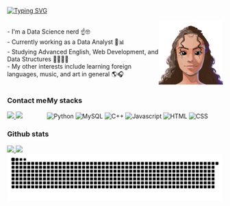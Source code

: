 [![Typing SVG](https://readme-typing-svg.herokuapp.com?font=Fira+Code&duration=2000&pause=200&color=843EA1&width=435&lines=Hello!+Ol%C3%A1!+%EC%95%88%EB%85%95!++%F0%9F%91%8B;Hello!+I'm+Julia+%F0%9F%91%A9%F0%9F%8F%BD%E2%80%8D%F0%9F%92%BB;Ol%C3%A1!+Sou+Julia+%F0%9F%8E%A7;%EC%95%88%EB%85%95!~+%EC%A0%80%EB%8A%94+%EC%A4%84%EB%A6%AC%EC%95%84%EC%9E%85%EB%8B%88%EB%8B%A4++%F0%9F%8C%8E)](https://git.io/typing-svg)

<img align="right" src="ezgif-3-ddb8331e7d.gif" alt="spider-lia" width="150" style="float: right;">
<p align="left">
 <br>
- I'm a Data Science nerd ☝️🤓<br> 
- Currently working as a Data Analyst 🥧📊<br>
- Studying Advanced English, Web Development, and Data Structures 👩🏽‍💻🧩<br>
- My other interests include learning foreign languages, music, and art in general 🌎🎧<br>

 <div style="display: flex; align-items: center; gap: 1px;">
  <div>
    <h3>Contact me</h3>
    <span>
      <a href="mailto:lialilinbox@gmail.com">
        <img src="https://img.shields.io/badge/-Gmail-%23333?style=for-the-badge&logo=gmail&logoColor=white" target="_blank">
      </a>
      <a href="https://www.linkedin.com/in/juliachavesdev" target="_blank">
        <img src="https://img.shields.io/badge/-LinkedIn-%230077B5?style=for-the-badge&logo=linkedin&logoColor=white" target="_blank">
      </a>
    </span>
  </div>
  <div>
    <h3>My stacks</h3>
    <span>
      <img align="center" alt="Python" height="30" width="40" src="https://cdn.jsdelivr.net/gh/devicons/devicon@latest/icons/python/python-original.svg">
      <img align="center" alt="MySQL" height="30" width="40" src="https://cdn.jsdelivr.net/gh/devicons/devicon@latest/icons/mysql/mysql-original.svg">
      <img align="center" alt="C++" height="30" width="40" src="https://cdn.jsdelivr.net/gh/devicons/devicon@latest/icons/cplusplus/cplusplus-original.svg">
      <img align="center" alt="Javascript" height="30" width="40" src="https://cdn.jsdelivr.net/gh/devicons/devicon@latest/icons/javascript/javascript-original.svg">
      <img align="center" alt="HTML" height="30" width="40" src="https://cdn.jsdelivr.net/gh/devicons/devicon@latest/icons/html5/html5-original.svg">
      <img align="center" alt="CSS" height="30" width="40" src="https://cdn.jsdelivr.net/gh/devicons/devicon@latest/icons/css3/css3-original.svg">
    </span>
  </div>
</div>

### Github stats
 <div>
   <a href="https://github.com/liapsps">
   <img height="150" src="https://github-readme-stats.vercel.app/api?username=liapsps&show_icons=true&theme=dracula&include_all_commits=true&count_private=true&hide_rank=false&rank_icon=default"/>
   <img height="150" src="https://github-readme-stats.vercel.app/api/top-langs/?username=liapsps&layout=compact&langs_count=10&theme=dracula"/>
</div>

<picture>
  <source media="(prefers-color-scheme:dark)" scrset="https://raw.githubusercontent.com/liapsps/liapsps/output/github-contribution-grid-snake-dark.svg">
  <img alt="github contribution grid snake animation" src="https://raw.githubusercontent.com/liapsps/liapsps/output/github-contribution-grid-snake-dark.svg">
</picture>
<br><br>
